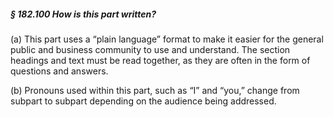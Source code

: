 ##### § 182.100 How is this part written? #####

(a) This part uses a “plain language” format to make it easier for the general public and business community to use and understand. The section headings and text must be read together, as they are often in the form of questions and answers.

(b) Pronouns used within this part, such as “I” and “you,” change from subpart to subpart depending on the audience being addressed.